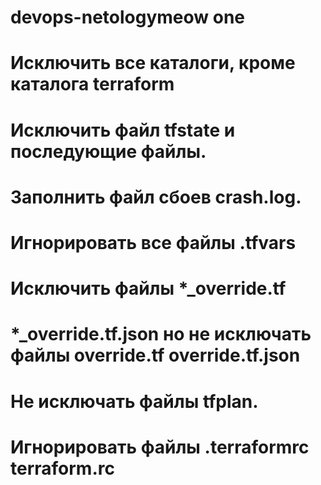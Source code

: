 # devops-netologymeow one
# Исключить все каталоги, кроме каталога terraform
# Исключить файл tfstate и последующие файлы. 
# Заполнить файл сбоев crash.log. 
# Игнорировать все файлы .tfvars
# Исключить файлы *_override.tf
# *_override.tf.json но не исключать файлы override.tf override.tf.json
# Не исключать файлы tfplan.
# Игнорировать файлы .terraformrc terraform.rc